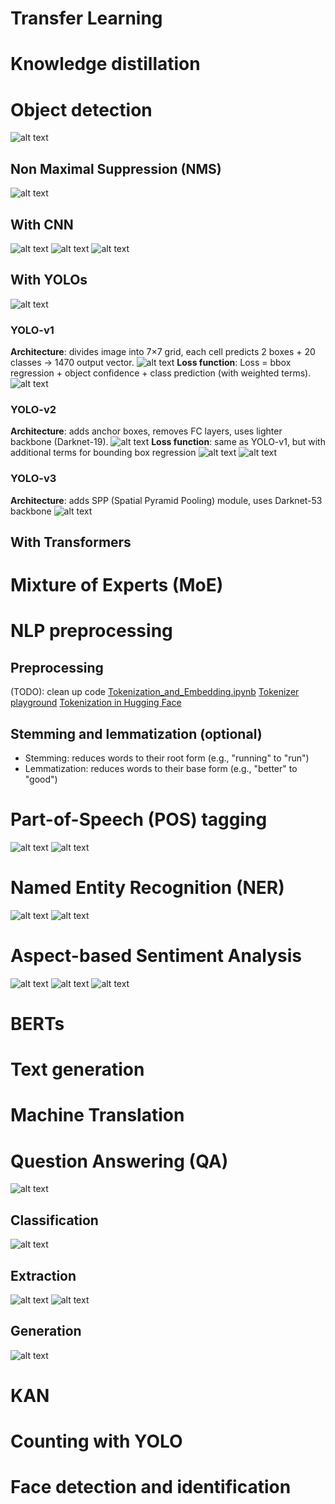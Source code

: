 # Transfer Learning

# Knowledge distillation

# Object detection
![alt text](image-18.png)

## Non Maximal Suppression (NMS)
![alt text](image-9.png)
## With CNN
![alt text](image-5.png)
![alt text](image-8.png)
![alt text](image-7.png)

## With YOLOs
![alt text](image-19.png)

### YOLO-v1
**Architecture**: divides image into 7×7 grid, each cell predicts 2 boxes + 20 classes → 1470 output vector.
![alt text](image-20.png)
**Loss function**: 
Loss = bbox regression + object confidence + class prediction (with weighted terms).
![alt text](image-22.png)

### YOLO-v2
**Architecture**: adds anchor boxes, removes FC layers, uses lighter backbone (Darknet-19).
![alt text](image-27.png)
**Loss function**: same as YOLO-v1, but with additional terms for bounding box regression
![alt text](image-23.png)
![alt text](image-24.png)

### YOLO-v3
**Architecture**: adds SPP (Spatial Pyramid Pooling) module, uses Darknet-53 backbone
![alt text](image-25.png)
## With Transformers

# Mixture of Experts (MoE)

# NLP preprocessing
## Preprocessing 
(TODO): clean up code
[Tokenization_and_Embedding.ipynb](Tokenization_and_Embedding.ipynb)
[Tokenizer playground](https://xenova-the-tokenizer-playground.static.hf.space/index.html)
[Tokenization in Hugging Face](https://huggingface.co/docs/transformers/fast_tokenizers)

## Stemming and lemmatization (optional)
- Stemming: reduces words to their root form (e.g., "running" to "run")
- Lemmatization: reduces words to their base form (e.g., "better" to "good")


# Part-of-Speech (POS) tagging
![alt text](image.png)
![alt text](image-1.png)


# Named Entity Recognition (NER)
![alt text](image-10.png)
![alt text](image-11.png)

# Aspect-based Sentiment Analysis
![alt text](image-3.png)
![alt text](image-2.png)
![alt text](image-4.png)

# BERTs

# Text generation

# Machine Translation

# Question Answering (QA)
![alt text](image-13.png)
## Classification
![alt text](image-14.png)
## Extraction
![alt text](image-16.png)
![alt text](image-12.png)
## Generation
![alt text](image-15.png)

# KAN

# Counting with YOLO

# Face detection and identification